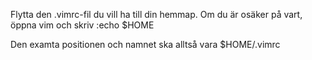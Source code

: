 Flytta den .vimrc-fil du vill ha till din hemmap.
Om du är osäker på vart, öppna vim och skriv :echo $HOME

Den examta positionen och namnet ska alltså vara
$HOME/.vimrc
